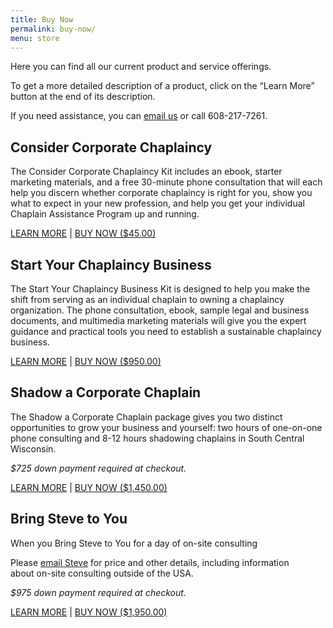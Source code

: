 ```yaml
---
title: Buy Now
permalink: buy-now/
menu: store
---
```

Here you can find all our current product and service offerings.

To get a more detailed description of a product, click on the “Learn More” button at the end of its description.

If you need assistance, you can [email us](mailto:info@corpchaps.com) or call 608-217-7261.

## Consider Corporate Chaplaincy
The Consider Corporate Chaplaincy Kit includes an ebook, starter marketing materials, and a free 30-minute phone consultation that will each help you discern whether corporate chaplaincy is right for you, show you what to expect in your new profession, and help you get your individual Chaplain Assistance Program up and running.

<a class="arrow learn" href="https://www.corpchaps.com/get-started/consider-corporate-chaplaincy/">
      LEARN MORE</a>  |  <a class="button" href="https://gum.co/consider-corporate-chaplaincy">
      BUY NOW ($45.00)
    </a>


## Start Your Chaplaincy Business
The Start Your Chaplaincy Business Kit is designed to help you make the shift from serving as an individual chaplain to owning a chaplaincy organization. The phone consultation, ebook, sample legal and business documents, and multimedia marketing materials will give you the expert guidance and practical tools you need to establish a sustainable chaplaincy business.

<a class="arrow learn" href="https://www.corpchaps.com/get-started/start-your-chaplaincy-business">
      LEARN MORE</a>  |  <a class="button" href="https://gum.co/start-your-chaplaincy-business">
      BUY NOW ($950.00)
    </a>

    
## Shadow a Corporate Chaplain
The Shadow a Corporate Chaplain package gives you two distinct opportunities to grow your business and yourself: two hours of one-on-one phone consulting and 8-12 hours shadowing chaplains in South Central Wisconsin.

*$725 down payment required at checkout.*

<a class="arrow learn" href="https://www.corpchaps.com/get-started/shadow-a-corporate-chaplain">
      LEARN MORE</a>  |  <a class="button" href="https://gum.co/shadow-a-corporate-chaplain">
      BUY NOW ($1,450.00)
    </a>


## Bring Steve to You
When you Bring Steve to You for a day of on-site consulting

Please [email Steve](mailto:steve@corpchaps.com) for price and other details, including information about on-site consulting outside of the USA.

*$975 down payment required at checkout.*

<a class="button" href="www.corpchaps.com/get-started/bring-steve-to-you">
      LEARN MORE</a>  |  <a class="button" href="https://gum.co/bring-steve-to-you">
      BUY NOW ($1,950.00)
    </a>